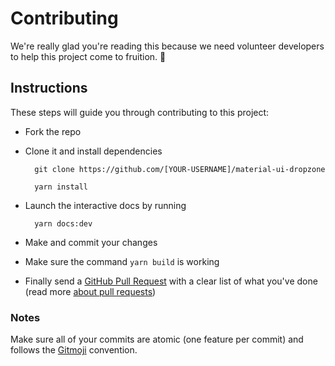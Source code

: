 # Contributing

We're really glad you're reading this because we need volunteer developers to help this project come to fruition. 👏

## Instructions

These steps will guide you through contributing to this project:

- Fork the repo
- Clone it and install dependencies

  ```shell
    git clone https://github.com/[YOUR-USERNAME]/material-ui-dropzone

    yarn install
  ```

- Launch the interactive docs by running

  ```shell
    yarn docs:dev
  ```

- Make and commit your changes
- Make sure the command `yarn build` is working
- Finally send a [GitHub Pull Request](https://github.com/ShotSkydiver/material-ui-dropzone/compare) with a clear list of what you've done (read more [about pull requests](https://help.github.com/articles/about-pull-requests/))

### Notes

Make sure all of your commits are atomic (one feature per commit) and follows the [Gitmoji](https://gitmoji.carloscuesta.me) convention.

